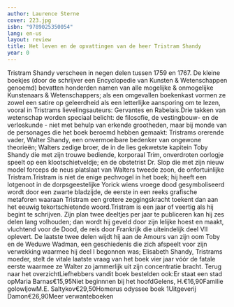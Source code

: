 ```yaml
---
author: Laurence Sterne
cover: 223.jpg
isbn: "9789025350054"
lang: en-us
layout: review
title: Het leven en de opvattingen van de heer Tristram Shandy
year: 0
---
```


Tristram Shandy verscheen in negen delen tussen 1759 en 1767. De kleine boekjes (door de schrijver een Encyclopedie van Kunsten & Wetenschappen genoemd) bevatten honderden namen van alle mogelijke & onmogelijke Kunstenaars & Wetenschappers; als een omgevallen boekenkast vormen ze zowel een satire op geleerdheid als een letterlijke aansporing om te lezen, vooral in Tristrams lievelingsauteurs: Gervantes en Rabelais.Drie takken van wetenschap worden speciaal belicht: de filosofie, de vestingbouw- en de verloskunde - niet met behulp van erkende grootheden, maar bij monde van de personages die het boek beroemd hebben gemaakt: Tristrams orerende vader, Walter Shandy, een onvermoeibare bedenker van ongewone theorieën; Walters zedige broer, de in de lies gekwetste kapitein Toby Shandy die met zijn trouwe bediende, korporaal Trim, onverdroten oorlogje speelt op een klootschietveldje; en de obstetrist Dr. Slop die met zijn nieuw model forceps de neus platslaat van Walters tweede zoon, de onfortuinlijke Tristram.Tristram is niet de enige pechvogel in het boek; hij heeft een lotgenoot in de dorpsgeestelijke Yorick wiens vroege dood gesymboliseerd wordt door een zwarte bladzijde, de eerste in een reeks grafische metaforen waaraan Tristram een grotere zeggingskracht toekent dan aan het eeuwig tekortschietende woord.Tristram is een jaar of veertig als hij begint te schrijven. Zijn plan twee deeltjes per jaar te publiceren kan hij zes delen lang volhouden; dan wordt hij geveld door zijn lelijke hoest en maakt, vluchtend voor de Dood, de reis door Frankrijk die uiteindelijk deel VII oplevert. De laatste twee delen wijdt hij aan de Amours van zijn oom Toby en de Weduwe Wadman, een geschiedenis die zich afspeelt voor zijn verwekking waarmee hij deel I begonnen was; Elisabeth Shandy, Tristrams moeder, stelt de vitale laatste vraag van het boek vier jaar vóór de fatale eerste waarmee ze Walter zo jammerlijk uit zijn concentratie bracht. Terug naar het overzichtLiefhebbers vandit boek bestelden ook:Er staat een stad opMaria Barnas€15,95Niet beginnnen bij het hoofdGelens, H.€16,90Familie golowljowM.E. Saltykov€29,50Homerus odyssee boek 1Uitgeverij Damon€26,90Meer verwanteboeken
